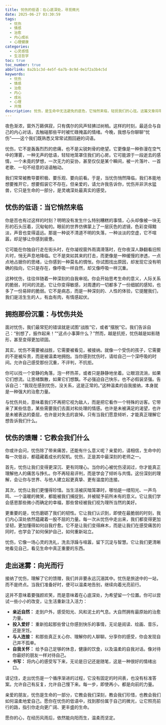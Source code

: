 ```yaml
---
title: 忧伤的低语：在心底深处，寻觅微光
date: 2025-06-27 03:30:59
tags:
  - 忧伤
  - 情感
  - 治愈
  - 内心成长
  - 心理健康
categories:
  - 心灵感悟
  - 生活哲学
toc: true
toc_number: true
abbrlink: 8a2b1c3d-4e5f-6a7b-8c9d-0e1f2a3b4c5d
keywords:
  - 忧伤
  - 情感
  - 治愈
  - 内心
  - 成长
  - 心理
  - 共情
description: 忧伤，是生命中无法避免的底色，它悄然来临，轻抚我们的心弦。这篇文章将带你深入忧伤的本质，探讨如何温柔地接纳它，从它的低语中汲取力量，最终在心底深处寻觅到那份属于自己的微光，让生命在沉淀中绽放更深沉的美。
---
```


夜色渐浓，窗外万籁俱寂，只有偶尔的风声轻拂过树梢。这样的时刻，最适合与自己的内心对话，去触碰那些平时被忙碌掩盖的情绪。今晚，我想与你聊聊“忧伤”——这个我们既熟悉又常常试图回避的词语。

忧伤，它不是轰轰烈烈的悲痛，也不是尖锐刺骨的绝望。它更像是一种弥漫在空气中的薄雾，一种无声的低语，轻轻地笼罩住我们的心房。它可能源于一段逝去的感情，一个未竟的梦想，一次无力的妥协，甚至仅仅是某个瞬间，被一片落叶、一首老歌、一句不经意的话语触动。

我们常常被教导要积极、要乐观、要向前看。于是，当忧伤悄然降临，我们本能地想要推开它，想要假装它不存在。但亲爱的，请允许我告诉你，忧伤并非洪水猛兽，它只是生命的一部分，是灵魂深处最真实的感受。

## 忧伤的低语：当它悄然来临

你是否也有过这样的时刻？明明没有发生什么特别糟糕的事情，心头却像被一块无形的石头压着，沉甸甸的。眼前的世界仿佛蒙上了一层灰色的滤镜，色彩变得黯淡，声音也变得遥远。那是一种说不清道不明的失落，一种淡淡的空虚，它不喧嚣，却足够让你感到疲惫。

它可能在你独自行走在街头时，在你凝视窗外雨滴滑落时，在你夜深人静翻看旧照片时，悄无声息地降临。它不是突如其来的打击，而更像是一种缓慢的渗透，一点点地占据你的思绪，让你感到一种莫名的惆怅。你试图找出原因，却发现它没有明确的指向，它只是存在，像呼吸一样自然，却又像呼吸一样沉重。

这种忧伤，往往伴随着一种深刻的自我审视。你会开始思考生命的意义，人际关系的脆弱，时间的流逝。它让你变得敏感，对周遭的一切都多了一份细腻的感知，也多了一份易碎的脆弱。它不是病态，而是一种深刻的、人性的体验，它提醒我们，我们是活生生的人，有血有肉，有情感起伏。

## 拥抱那份沉重：与忧伤共处

面对忧伤，我们最常犯的错误就是试图“战胜”它，或者“摆脱”它。我们告诉自己：“别想了，振作起来！”“这点小事算什么？”然而，越是抗拒，忧伤越是如影随形，甚至变得更加顽固。

其实，忧伤不需要被战胜，它需要被看见，被接纳。就像一个受伤的孩子，它需要的不是被斥责，而是被温柔地拥抱。当你感到忧伤时，请给自己一个深呼吸的时间。允许自己感受那份沉重，不评判，不抗拒。

你可以找一个安静的角落，泡一杯热茶，或者只是静静地坐着。让眼泪流淌，如果它们想流。让思绪飘散，如果它们想飘。不必强迫自己快乐，也不必假装坚强。告诉自己：“我现在感到忧伤，没关系，这是正常的。”这种温柔的自我接纳，本身就是一种强大的治愈力量。

与忧伤共处，意味着我们不再把它视为敌人，而是把它看作一个特殊的访客。它带来了某些信息，某些需要我们去面对和处理的情感。也许是未被满足的渴望，也许是未被表达的委屈，也许是对失去的哀悼。只有当我们愿意倾听，才能真正理解它想告诉我们什么。

## 忧伤的馈赠：它教会我们什么

你或许会问，忧伤除了带来痛苦，还能有什么意义呢？亲爱的，请相信，生命中的每一次低谷，都蕴藏着成长的契机。忧伤，正是其中最深刻的老师之一。

首先，忧伤让我们变得更深沉、更有同理心。当你的心被忧伤浸润过，你才能真正理解他人的痛苦与挣扎。你不再轻易评判，而是学会了倾听与共情。这份深刻的理解，会让你与世界、与他人建立起更真挚、更有温度的连接。

其次，忧伤让我们更懂得珍惜。当生活被灰暗笼罩时，哪怕是一缕阳光、一声鸟鸣、一个温暖的微笑，都能被我们捕捉到，并被赋予前所未有的意义。它让我们学会感恩那些微小而确定的幸福，那些曾经被我们视为理所当然的美好。

更重要的是，忧伤磨砺了我们的韧性。它让我们认识到，即使在最脆弱的时刻，我们内心深处依然蕴藏着一股不屈的力量。每一次从忧伤中走出来，我们都变得更加坚韧，更加懂得如何自我疗愈。它不是让我们变得麻木，而是让我们在感受痛苦的同时，也学会了如何保护自己，如何重新站立。

忧伤，它像一场心灵的洗礼，洗去浮躁与喧嚣，留下沉淀与智慧。它让我们更清晰地看见自己，看见生命中真正重要的东西。

## 走出迷雾：向光而行

接纳了忧伤，理解了它的馈赠，我们并非要永远沉溺其中。忧伤是旅途中的一站，而不是终点。当我们准备好时，便可以温柔地告别，继续向着光亮前行。

这并不意味着要强颜欢笑，而是意味着在心底深处，为希望留一个位置。你可以尝试一些小小的改变，让生活重新注入活力：

*   **亲近自然：** 走到户外，感受阳光、风和泥土的气息。大自然拥有最原始的治愈力量。
*   **投入爱好：** 重新拾起那些曾让你感到快乐的事情，无论是阅读、绘画、音乐，还是烹饪。
*   **与人连接：** 和那些真正关心你、理解你的人聊聊。分享你的感受，你会发现自己并不孤单。
*   **自我关怀：** 给予自己足够的休息，健康的饮食，以及温柔的自我对话。像对待你最好的朋友一样对待自己。
*   **书写：** 将内心的感受写下来，无论是日记还是随笔，这是一种很好的情绪出口。

请记住，走出忧伤是一个循序渐进的过程，它没有固定的时间表，也没有标准答案。允许自己有反复，允许自己慢下来。每一步，即使再小，都是向前的力量。

亲爱的朋友，忧伤是生命的一部分，它教会我们深刻，教会我们珍惜，也教会我们如何温柔地爱自己。愿你在忧伤的低语中，找到那份属于自己的微光，让它照亮前行的路，指引你走向更广阔、更丰盛的生命。

愿你的心，在经历风雨后，依然能向阳而生，温柔而坚定。